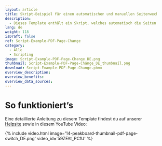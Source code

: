 ```yaml
---
layout: article
title: Skript-Beispiel für einen automatischen und manuellen Seitenwechsel von PDF Dateien
description: 
  - Dieses Template enthält ein Skript, welches automatisch die Seiten eines PDF Controls ändert. Zusätzlich können die Seiten auch manuell über Buttons vor und zurück gewechselt werden.
lang: de
weight: 118
isDraft: false
ref: Script-Example-PDF-Page-Change
category:
  - Alle
  - Scripting
image: Script-Example-PDF-Page-Change_DE.png
thumbnail: Script-Example-PDF-Page-Change_DE_thumbnail.png
download: Script-Example-PDF-Page-Change.pbmx
overview_description:
overview_benefits:
overview_data_sources:
---
```

# So funktioniert’s
Eine detaillierte Anleitung zu diesem Template findest du auf unserer [Helpsite](https://help.peakboard.com/scripting/Script%20Templates/de-change-pdf-page.html) sowie in diesem YouTube Video:

{% include video.html image='14-peakboard-thumbnail-pdf-page-switch_DE.png' video_id='59ZFAt_PCfU' %}


